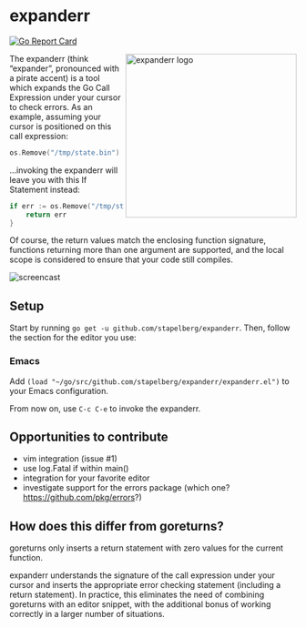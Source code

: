 # expanderr

[![Go Report Card](https://goreportcard.com/badge/github.com/stapelberg/expanderr)](https://goreportcard.com/report/github.com/stapelberg/expanderr)

<img src="https://michael.stapelberg.de/expanderr/expanderr.svg" width="300" height="288" align="right" alt="expanderr logo">

The expanderr (think “expander”, pronounced with a pirate accent) is a tool
which expands the Go Call Expression under your cursor to check errors. As an
example, assuming your cursor is positioned on this call expression:

```go
os.Remove("/tmp/state.bin")
```

…invoking the expanderr will leave you with this If Statement instead:

```go
if err := os.Remove("/tmp/state.bin"); err != nil {
	return err
}
```

Of course, the return values match the enclosing function signature, functions
returning more than one argument are supported, and the local scope is
considered to ensure that your code still compiles.

![screencast](screencast.gif)

## Setup

Start by running `go get -u github.com/stapelberg/expanderr`. Then, follow the
section for the editor you use:

### Emacs

Add `(load "~/go/src/github.com/stapelberg/expanderr/expanderr.el")` to your Emacs configuration.

From now on, use `C-c C-e` to invoke the expanderr.

## Opportunities to contribute

* vim integration (issue #1)
* use log.Fatal if within main()
* integration for your favorite editor
* investigate support for the errors package (which one? https://github.com/pkg/errors?)

## How does this differ from goreturns?

goreturns only inserts a return statement with zero values for the current
function.

expanderr understands the signature of the call expression under your cursor and
inserts the appropriate error checking statement (including a return
statement). In practice, this eliminates the need of combining goreturns with an
editor snippet, with the additional bonus of working correctly in a larger
number of situations.
